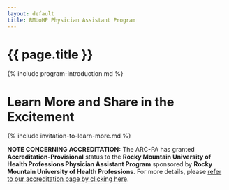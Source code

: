 ```yaml
---
layout: default
title: RMUoHP Physician Assistant Program
---
```

# {{ page.title }}

{% include program-introduction.md %}

# Learn More and Share in the Excitement

{% include invitation-to-learn-more.md %}

<p class="message">

<strong>NOTE CONCERNING ACCREDITATION:</strong>  The ARC-PA has granted **Accreditation-Provisional** status to the **Rocky Mountain University of Health Professions Physician Assistant Program** sponsored by **Rocky Mountain University of Health Professions**. For more details, please <a href="/accreditation">refer to our accreditation page by clicking here</a>.

</p>